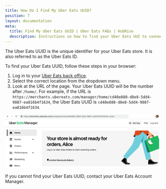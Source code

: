 ```yaml
---
title: How Do I Find My Uber Eats UUID?
position: 7
layout: documentation
meta:
  title: Find My Uber Eats UUID | Uber Eats FAQs | HubRise
  description: Instructions on how to find your Uber Eats UUI to connect your restaurant and start receiving orders on HubRise.
---
```


The Uber Eats UUID is the unique identifier for your Uber Eats store. It is also referred to as the Uber Eats ID.

To find your Uber Eats UUID, follow these steps in your browser:

1. Log in to your [Uber Eats back office](https://merchants.ubereats.com/).
1. Select the correct location from the dropdown menu.
1. Look at the URL of the page. Your Uber Eats UUID will be the number after `/home/`. For example, if the URL is `https://merchants.ubereats.com/manager/home/cd48e888-d8e8-5dd4-9887-ea816b4f1634`, the Uber Eats UUID is `cd48e888-d8e8-5dd4-9887-ea816b4f1634`.

![Uber Eats UUID in the URL of the Uber Eats back office](../../images/024-en-2x-uber-eats-uuid.png)

If you cannot find your Uber Eats UUID, contact your Uber Eats Account Manager.
